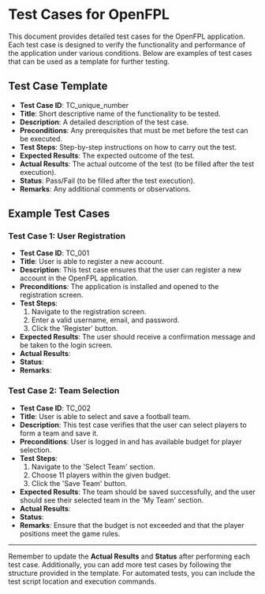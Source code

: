 # Test Cases for OpenFPL

This document provides detailed test cases for the OpenFPL application. Each test case is designed to verify the functionality and performance of the application under various conditions. Below are examples of test cases that can be used as a template for further testing.

## Test Case Template

- **Test Case ID**: TC_unique_number
- **Title**: Short descriptive name of the functionality to be tested.
- **Description**: A detailed description of the test case.
- **Preconditions**: Any prerequisites that must be met before the test can be executed.
- **Test Steps**: Step-by-step instructions on how to carry out the test.
- **Expected Results**: The expected outcome of the test.
- **Actual Results**: The actual outcome of the test (to be filled after the test execution).
- **Status**: Pass/Fail (to be filled after the test execution).
- **Remarks**: Any additional comments or observations.

## Example Test Cases

### Test Case 1: User Registration

- **Test Case ID**: TC_001
- **Title**: User is able to register a new account.
- **Description**: This test case ensures that the user can register a new account in the OpenFPL application.
- **Preconditions**: The application is installed and opened to the registration screen.
- **Test Steps**:
  1. Navigate to the registration screen.
  2. Enter a valid username, email, and password.
  3. Click the 'Register' button.
- **Expected Results**: The user should receive a confirmation message and be taken to the login screen.
- **Actual Results**: 
- **Status**: 
- **Remarks**: 

### Test Case 2: Team Selection

- **Test Case ID**: TC_002
- **Title**: User is able to select and save a football team.
- **Description**: This test case verifies that the user can select players to form a team and save it.
- **Preconditions**: User is logged in and has available budget for player selection.
- **Test Steps**:
  1. Navigate to the 'Select Team' section.
  2. Choose 11 players within the given budget.
  3. Click the 'Save Team' button.
- **Expected Results**: The team should be saved successfully, and the user should see their selected team in the 'My Team' section.
- **Actual Results**: 
- **Status**: 
- **Remarks**: Ensure that the budget is not exceeded and that the player positions meet the game rules.

---

Remember to update the **Actual Results** and **Status** after performing each test case. Additionally, you can add more test cases by following the structure provided in the template. For automated tests, you can include the test script location and execution commands.
